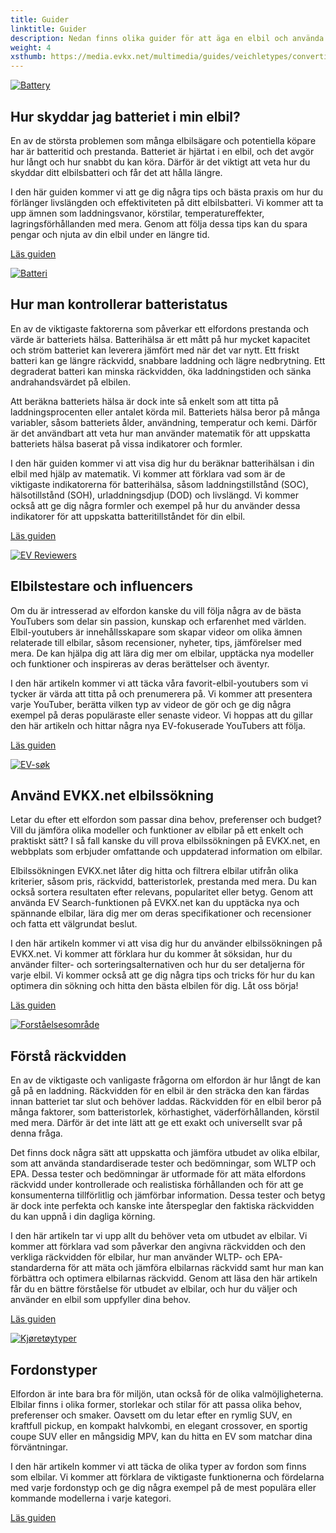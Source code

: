 ```yaml
---
title: Guider
linktitle: Guider
description: Nedan finns olika guider för att äga en elbil och använda denna sida.
weight: 4
xsthumb: https://media.evkx.net/multimedia/guides/veichletypes/convertible_1_xst.jpg
---
```

<!-- markdownlint-disable MD033 -->


<div class="container shadow p-3 mb-5 bg-body-tertiary rounded border">

<a href="protectingbattery">
     <img src="https://media.evkx.net/multimedia/technology/battery/cell/bladebattery_st.jpg" alt="Battery" title="Battery" class="img-fluid mb-2">
</a>

## Hur skyddar jag batteriet i min elbil?

En av de största problemen som många elbilsägare och potentiella köpare har är batteritid och prestanda. Batteriet är hjärtat i en elbil, och det avgör hur långt och hur snabbt du kan köra. Därför är det viktigt att veta hur du skyddar ditt elbilsbatteri och får det att hålla längre.

I den här guiden kommer vi att ge dig några tips och bästa praxis om hur du förlänger livslängden och effektiviteten på ditt elbilsbatteri. Vi kommer att ta upp ämnen som laddningsvanor, körstilar, temperatureffekter, lagringsförhållanden med mera. Genom att följa dessa tips kan du spara pengar och njuta av din elbil under en längre tid.

<a href="protectingbattery/" class="btn btn-outline-primary" role="button">Läs guiden</a>

</div>
<div class="container shadow p-3 mb-5 bg-body-tertiary rounded border">

<a href="checkingbatteryhealth">
     <img src="https://media.evkx.net/multimedia/guides/checkingbatteryhealth/graph1_st.jpg" alt="Batteri" title="Battery" class="img-fluid mb-2">
</a>

## Hur man kontrollerar batteristatus

En av de viktigaste faktorerna som påverkar ett elfordons prestanda och värde är batteriets hälsa. Batterihälsa är ett mått på hur mycket kapacitet och ström batteriet kan leverera jämfört med när det var nytt. Ett friskt batteri kan ge längre räckvidd, snabbare laddning och lägre nedbrytning. Ett degraderat batteri kan minska räckvidden, öka laddningstiden och sänka andrahandsvärdet på elbilen.

Att beräkna batteriets hälsa är dock inte så enkelt som att titta på laddningsprocenten eller antalet körda mil. Batteriets hälsa beror på många variabler, såsom batteriets ålder, användning, temperatur och kemi. Därför är det användbart att veta hur man använder matematik för att uppskatta batteriets hälsa baserat på vissa indikatorer och formler.

I den här guiden kommer vi att visa dig hur du beräknar batterihälsan i din elbil med hjälp av matematik. Vi kommer att förklara vad som är de viktigaste indikatorerna för batterihälsa, såsom laddningstillstånd (SOC), hälsotillstånd (SOH), urladdningsdjup (DOD) och livslängd. Vi kommer också att ge dig några formler och exempel på hur du använder dessa indikatorer för att uppskatta batteritillståndet för din elbil.

<a href="checkingbatteryhealth/" class="btn btn-outline-primary" role="button">Läs guiden</a>

</div>
<div class="container shadow p-3 mb-5 bg-body-tertiary rounded border">

<a href="evreviewers">
     <img src="https://media.evkx.net/multimedia/guides/evreviewers/bjornyland_st.jpg" alt="EV Reviewers" title="EV Reviewers" class="img-fluid mb-2">
</a>

## Elbilstestare och influencers

Om du är intresserad av elfordon kanske du vill följa några av de bästa YouTubers som delar sin passion, kunskap och erfarenhet med världen. Elbil-youtubers är innehållsskapare som skapar videor om olika ämnen relaterade till elbilar, såsom recensioner, nyheter, tips, jämförelser med mera. De kan hjälpa dig att lära dig mer om elbilar, upptäcka nya modeller och funktioner och inspireras av deras berättelser och äventyr.

I den här artikeln kommer vi att täcka våra favorit-elbil-youtubers som vi tycker är värda att titta på och prenumerera på. Vi kommer att presentera varje YouTuber, berätta vilken typ av videor de gör och ge dig några exempel på deras populäraste eller senaste videor. Vi hoppas att du gillar den här artikeln och hittar några nya EV-fokuserade YouTubers att följa.

<a href="evreviewers/" class="btn btn-outline-primary" role="button">Läs guiden</a>

</div>
<div class="container shadow p-3 mb-5 bg-body-tertiary rounded border">

<a href="evsearch">
     <img src="https://media.evkx.net/multimedia/guides/evsearch/search_1_st.jpg" alt="EV-søk" title="EV-søk" class="img-fluid mb-2">
</a>

## Använd EVKX.net elbilssökning

Letar du efter ett elfordon som passar dina behov, preferenser och budget? Vill du jämföra olika modeller och funktioner av elbilar på ett enkelt och praktiskt sätt? I så fall kanske du vill prova elbilssökningen på EVKX.net, en webbplats som erbjuder omfattande och uppdaterad information om elbilar.

Elbilssökningen EVKX.net låter dig hitta och filtrera elbilar utifrån olika kriterier, såsom pris, räckvidd, batteristorlek, prestanda med mera. Du kan också sortera resultaten efter relevans, popularitet eller betyg. Genom att använda EV Search-funktionen på EVKX.net kan du upptäcka nya och spännande elbilar, lära dig mer om deras specifikationer och recensioner och fatta ett välgrundat beslut.

I den här artikeln kommer vi att visa dig hur du använder elbilssökningen på EVKX.net. Vi kommer att förklara hur du kommer åt söksidan, hur du använder filter- och sorteringsalternativen och hur du ser detaljerna för varje elbil. Vi kommer också att ge dig några tips och tricks för hur du kan optimera din sökning och hitta den bästa elbilen för dig. Låt oss börja!

<a href="evsearch/" class="btn btn-outline-primary" role="button">Läs guiden</a>

</div>
<div class="container shadow p-3 mb-5 bg-body-tertiary rounded border">

<a href="understandingrange">
     <img src="https://media.evkx.net/multimedia/guides/understandingrange/aerodynamicdrag_st.png" alt="Forståelsesområde" title="Forståelsesområde" class="img-fluid mb-2">
</a>

## Förstå räckvidden

En av de viktigaste och vanligaste frågorna om elfordon är hur långt de kan gå på en laddning. Räckvidden för en elbil är den sträcka den kan färdas innan batteriet tar slut och behöver laddas. Räckvidden för en elbil beror på många faktorer, som batteristorlek, körhastighet, väderförhållanden, körstil med mera. Därför är det inte lätt att ge ett exakt och universellt svar på denna fråga.

Det finns dock några sätt att uppskatta och jämföra utbudet av olika elbilar, som att använda standardiserade tester och bedömningar, som WLTP och EPA. Dessa tester och bedömningar är utformade för att mäta elfordons räckvidd under kontrollerade och realistiska förhållanden och för att ge konsumenterna tillförlitlig och jämförbar information. Dessa tester och betyg är dock inte perfekta och kanske inte återspeglar den faktiska räckvidden du kan uppnå i din dagliga körning.

I den här artikeln tar vi upp allt du behöver veta om utbudet av elbilar. Vi kommer att förklara vad som påverkar den angivna räckvidden och den verkliga räckvidden för elbilar, hur man använder WLTP- och EPA-standarderna för att mäta och jämföra elbilarnas räckvidd samt hur man kan förbättra och optimera elbilarnas räckvidd. Genom att läsa den här artikeln får du en bättre förståelse för utbudet av elbilar, och hur du väljer och använder en elbil som uppfyller dina behov.

<a href="understandingrange/" class="btn btn-outline-primary" role="button">Läs guiden</a>

</div>
<div class="container shadow p-3 mb-5 bg-body-tertiary rounded border">
<a href="vehicletypes">
     <img src="https://media.evkx.net/multimedia/guides/veichletypes/convertible_1_st.jpg" alt="Kjøretøytyper" title="Kjøretøytyper" class="img-fluid mb-2">
</a>

## Fordonstyper

Elfordon är inte bara bra för miljön, utan också för de olika valmöjligheterna. Elbilar finns i olika former, storlekar och stilar för att passa olika behov, preferenser och smaker. Oavsett om du letar efter en rymlig SUV, en kraftfull pickup, en kompakt halvkombi, en elegant crossover, en sportig coupe SUV eller en mångsidig MPV, kan du hitta en EV som matchar dina förväntningar.

I den här artikeln kommer vi att täcka de olika typer av fordon som finns som elbilar. Vi kommer att förklara de viktigaste funktionerna och fördelarna med varje fordonstyp och ge dig några exempel på de mest populära eller kommande modellerna i varje kategori.

<a href="vehicletypes/" class="btn btn-outline-primary" role="button">Läs guiden</a>
</div>
